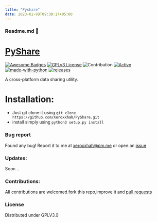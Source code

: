 ```yaml
---
title: "Pyshare"
date: 2023-02-09T09:38:17+05:00
---
```


### Readme.md 👋
# [PyShare](https://github.com/Xeroxxhah/PyShare)
[![Awesome Badges](https://img.shields.io/badge/badges-awesome-green.svg)](https://github.com/Justaus3r/Penta)
[![GPLv3 License](https://img.shields.io/badge/License-GPL%20v3-yellow.svg)](https://opensource.org/licenses/)
![Contribution](https://img.shields.io/badge/Contributions-Welcome-<brightgreen>)
[![Active](http://img.shields.io/badge/Status-Active-green.svg)](https://github.com/Justaus3r)
[![made-with-python](https://img.shields.io/badge/Made%20with-Python-1f425f.svg)](https://www.python.org/)
[![releases](https://img.shields.io/github/release/Xeroxxhah/PyShare.svg)](https://github.com/Xeroxxhah/PyShare/releases)

A cross-platform data sharing utility.

# Installation:
- Just git clone it using ```git clone https://github.com/Xeroxxhah/PyShare.git```
- install simply using ```python3 setup.py install```

### Bug report
Found any bug!
Report it to me at xeroxxhah@pm.me
or open an [issue](https://github.com/Xeroxxhah/PyShare/issues)
### Updates:
Soon ..
### Contributions:
All contributions are welcomed.fork this repo,improve it and [pull requests](https://github.com/Xeroxxhah/PyShare/pulls)
### License
Distributed under GPLV3.0
